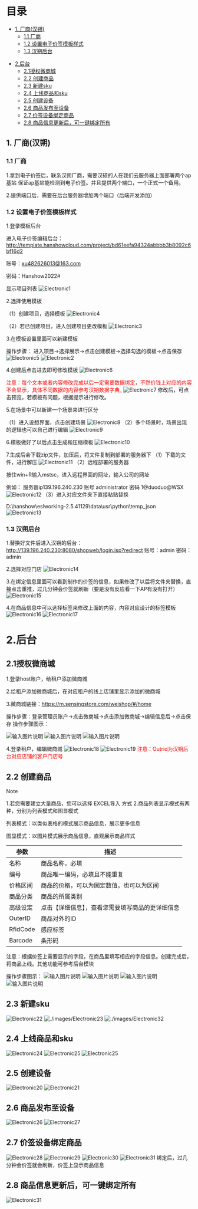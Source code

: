 # 目录
* [1. 厂商(汉朔)](#1-%E5%8E%82%E5%95%86%E6%B1%89%E6%9C%94)
    + [1.1 厂商](#11-%E5%8E%82%E5%95%86)
    + [1.2 设置电子价签模板样式](#12-%E8%AE%BE%E7%BD%AE%E7%94%B5%E5%AD%90%E4%BB%B7%E7%AD%BE%E6%A8%A1%E6%9D%BF%E6%A0%B7%E5%BC%8F)
    + [1.3 汉朔后台](#13-%E6%B1%89%E6%9C%94%E5%90%8E%E5%8F%B0)
- [2.后台](#2%E5%90%8E%E5%8F%B0)
  * [2.1授权微商城](#21%E6%8E%88%E6%9D%83%E5%BE%AE%E5%95%86%E5%9F%8E)
  * [2.2 创建商品](#22-%E5%88%9B%E5%BB%BA%E5%95%86%E5%93%81)
  * [2.3 新建sku](#23-%E6%96%B0%E5%BB%BAsku)
  * [2.4 上线商品和sku](#24-%E4%B8%8A%E7%BA%BF%E5%95%86%E5%93%81%E5%92%8Csku)
  * [2.5 创建设备](#25-%E5%88%9B%E5%BB%BA%E8%AE%BE%E5%A4%87)
  * [2.6 商品发布至设备](#26-%E5%95%86%E5%93%81%E5%8F%91%E5%B8%83%E8%87%B3%E8%AE%BE%E5%A4%87)
  * [2.7 价签设备绑定商品](#27-%E4%BB%B7%E7%AD%BE%E8%AE%BE%E5%A4%87%E7%BB%91%E5%AE%9A%E5%95%86%E5%93%81)
  * [2.8 商品信息更新后，可一键绑定所有](#28-%E5%95%86%E5%93%81%E4%BF%A1%E6%81%AF%E6%9B%B4%E6%96%B0%E5%90%8E%E5%8F%AF%E4%B8%80%E9%94%AE%E7%BB%91%E5%AE%9A%E6%89%80%E6%9C%89)

## 1. 厂商(汉朔)
### 1.1 厂商
1.拿到电子价签后，联系汉朔厂商，需要汉硕的人在我们云服务器上面部署两个ap基站  保证ap基站能检测到电子价签。并且提供两个端口，一个正式一个备用。

2.提供端口后，需要在后台服务器增加两个端口（后端开发添加）
### 1.2 设置电子价签模板样式 

1.登录模板后台 

进入电子价签编辑后台：
http://template.hanshowcloud.com/project/bd61eefa94324abbbb3b8092c6bf16d2

账号：xu482626013@163.com

密码：Hanshow2022#

显示项目列表
![Electronic1](/Docs/ElectronicPriceTag/images/Electronic/1.jpg)

2.选择使用模板

（1）创建项目，选择模板
![Electronic4](/Docs/ElectronicPriceTag/images/Electronic/4.png)

（2）若已创建项目，进入创建项目更改模板
![Electronic3](/Docs/ElectronicPriceTag/images/Electronic/3.png)

3.在模板设置里面可以新建模板

操作步骤：
进入项目→选择展示→点击创建模板→选择勾选的模板→点击保存
![Electronic5](/Docs/ElectronicPriceTag/images/Electronic/5.png)
![Electronic2](/Docs/ElectronicPriceTag/images/Electronic/2.jpg)

4.创建后点击进去即可修改模板
![Electronic6](/Docs/ElectronicPriceTag/images/Electronic/6.jpg)

<font color="red">注意：每个文本或者内容修改完成以后一定需要数据绑定，不然价钱上对应的内容不会显示，具体不同数据的内容参考汉朔数据字典_</font>
![Electronic7](/Docs/ElectronicPriceTag/images/Electronic/7.png)
修改后，可点击预览，若模板有问题，根据提示进行修改。

5.在场景中可以新建一个场景来进行区分

（1）进入设想界面，点击创建场景
![Electronic8](/Docs/ElectronicPriceTag/images/Electronic/8.png)
（2）多个场景时，场景出现的逻辑也可以自己进行编辑
![Electronic9](/Docs/ElectronicPriceTag/images/Electronic/9.png)

6.模板做好了以后点击生成和压缩模板
![Electronic10](/Docs/ElectronicPriceTag/images/Electronic/10.png)

7.生成后会下载zip文件，加压后，将文件复制到部署的服务器下
（1）下载的文件，进行解压
![Electronic11](/Docs/ElectronicPriceTag/images/Electronic/11.png)
（2）远程部署的服务器

按住win+R输入mstsc，进入远程界面的网址，输入公司的网址

例如：
服务器ip139.196.240.230    账号  administrator    密码  1@duoduo@WSX
![Electronic12](/Docs/ElectronicPriceTag/images/Electronic/12.png)
（3）进入对应文件夹下直接粘贴替换

D:\hanshow\eslworking-2.5.41129\data\usr\python\temp_json
![Electronic13](/Docs/ElectronicPriceTag/images/Electronic/13.png)

### 1.3 汉朔后台
1.替换好文件后进入汉朔的后台：
http://139.196.240.230:8080/shopweb/login.jsp?redirect
账号：admin   密码：admin

2.选择对应门店
![Electronic14](/Docs/ElectronicPriceTag/images/Electronic/14.png)

3.在绑定信息里面可以看到制作的价签的信息，如果修改了以后将文件夹替换，直接点击重推，过几分钟会价签就刷新（要是没有反应看一下AP有没有打开）
![Electronic15](/Docs/ElectronicPriceTag/images/Electronic/15.png)

4.在商品信息中可以选择标签来修改上面的内容，内容对应设计的标签模板
![Electronic16](/Docs/ElectronicPriceTag/images/Electronic/16.png)
![Electronic17](/Docs/ElectronicPriceTag/images/Electronic/17.png)

# 2.后台
## 2.1授权微商城
1.登录host账户，给租户添加微商城

2.给租户添加微商城后，在对应租户的线上店铺里显示添加的微商城

3.微商城链接：https://m.sensingstore.com/weishop/#/home

操作步骤：登录管理员账户→点击微商城→点击添加微商城→编辑信息后→点击保存
操作步骤图示：

![输入图片说明](https://images.gitee.com/uploads/images/2021/0426/115309_7859e688_8867015.png "屏幕截图.png")
![输入图片说明](https://images.gitee.com/uploads/images/2021/0426/115615_c6176821_8867015.png "屏幕截图.png")
![输入图片说明](https://images.gitee.com/uploads/images/2021/0426/120014_2b23e564_8867015.png "屏幕截图.png")

4.登录租户，编辑微商城
![Electronic18](/Docs/ElectronicPriceTag/images/Electronic/18.png)
![Electronic19](/Docs/ElectronicPriceTag/images/Electronic/19.jpg)
<font color="red">注意：Outrid为汉朔后台对应店铺的客户门店号</font>


## 2.2 创建商品
Note

1.若您需要建立大量商品，您可以选择 EXCEL导入 方式
2.商品列表显示模式有两种，分别为列表模式和图显模式

列表模式：以类似表格的模式展示商品信息，展示更多信息

图显模式：以图片模式展示商品信息，直观展示商品样式

| 参数  | 描述  |
|---|---|
|名称   | 商品名称，必填  |
| 编号  | 商品唯一编码，必填且不能重复 |
| 价格区间  | 商品的价格，可以为固定数值，也可以为区间  |
| 商品分类  | 商品的所属类别  |
| 高级设定  | 点击【详细信息】，查看您需要填写商品的更详细信息  |
| OuterID  | 商品对外的ID  |
| RfidCode  | 感应标签  |
| Barcode  | 条形码  |

注意：根据价签上需要显示的字段，在商品里填写相应的字段信息。创建完成后，将商品上线。其他功能可参考后台模块


操作步骤图示：
![输入图片说明](https://images.gitee.com/uploads/images/2021/0521/160620_2d98a7ca_8867015.png "屏幕截图.png")
![输入图片说明](https://images.gitee.com/uploads/images/2021/0521/160933_b469c44e_8867015.png "屏幕截图.png")
![输入图片说明](https://images.gitee.com/uploads/images/2021/0521/161323_3078e220_8867015.png "屏幕截图.png")
![输入图片说明](https://images.gitee.com/uploads/images/2021/0521/161516_c626a826_8867015.png "屏幕截图.png")

## 2.3 新建sku
![Electronic22](/Docs/ElectronicPriceTag/images/Electronic/22.jpg)
![./images/Electronic23](/Docs/ElectronicPriceTag/images/Electronic/23.jpg)
![./images/Electronic32](/Docs/ElectronicPriceTag/images/Electronic/32.png)

## 2.4 上线商品和sku
![Electronic24](/Docs/ElectronicPriceTag/images/Electronic/24.jpg)
![Electronic25](/Docs/ElectronicPriceTag/images/Electronic/25.png)
![Electronic25](/Docs/ElectronicPriceTag/images/Electronic/32.png)
## 2.5 创建设备

![Electronic20](/Docs/ElectronicPriceTag/images/Electronic/20.png)
![Electronic21](/Docs/ElectronicPriceTag/images/Electronic/21.jpg)

## 2.6 商品发布至设备
![Electronic26](/Docs/ElectronicPriceTag/images/Electronic/26.png)
![Electronic27](/Docs/ElectronicPriceTag/images/Electronic/27.png)

## 2.7 价签设备绑定商品
![Electronic28](/Docs/ElectronicPriceTag/images/Electronic/28.png)
![Electronic29](/Docs/ElectronicPriceTag/images/Electronic/29.jpg)
![Electronic30](/Docs/ElectronicPriceTag/images/Electronic/30.png)
![Electronic31](/Docs/ElectronicPriceTag/images/Electronic/31.png)
绑定后，过几分钟会价签就会刷新，价签上显示商品信息

## 2.8 商品信息更新后，可一键绑定所有

![Electronic31](/Docs/ElectronicPriceTag/images/Electronic/33.png)